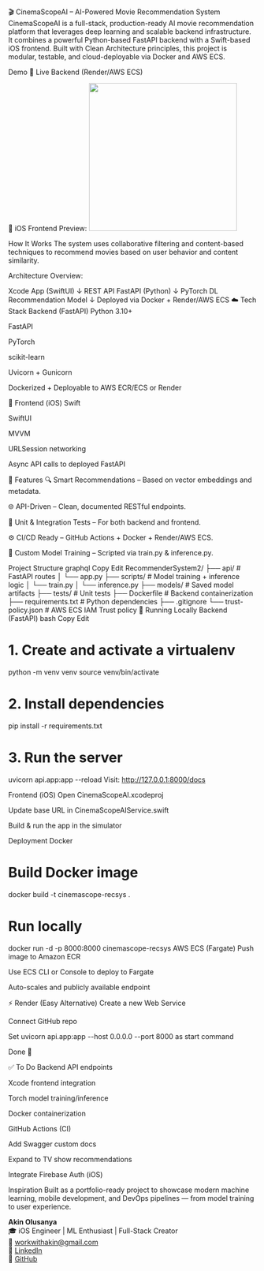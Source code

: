 🎬 CinemaScopeAI – AI-Powered Movie Recommendation System
CinemaScopeAI is a full-stack, production-ready AI movie recommendation platform that leverages deep learning and scalable backend infrastructure. It combines a powerful Python-based FastAPI backend with a Swift-based iOS frontend. Built with Clean Architecture principles, this project is modular, testable, and cloud-deployable via Docker and AWS ECS.

Demo
🔗 Live Backend (Render/AWS ECS)

📱 iOS Frontend Preview:
<img src="screenshot_url" width="300" />

How It Works
The system uses collaborative filtering and content-based techniques to recommend movies based on user behavior and content similarity.

Architecture Overview:

Xcode App (SwiftUI) 
       ↓ REST API
FastAPI (Python) 
       ↓ PyTorch
DL Recommendation Model
       ↓
Deployed via Docker + Render/AWS ECS ☁️
Tech Stack
Backend (FastAPI)
Python 3.10+

FastAPI

PyTorch

scikit-learn

Uvicorn + Gunicorn

Dockerized + Deployable to AWS ECR/ECS or Render

📱 Frontend (iOS)
Swift

SwiftUI

MVVM

URLSession networking

Async API calls to deployed FastAPI

🧪 Features
🔍 Smart Recommendations – Based on vector embeddings and metadata.

🌐 API-Driven – Clean, documented RESTful endpoints.

🧪 Unit & Integration Tests – For both backend and frontend.

⚙️ CI/CD Ready – GitHub Actions + Docker + Render/AWS ECS.

💾 Custom Model Training – Scripted via train.py & inference.py.

Project Structure
graphql
Copy
Edit
RecommenderSystem2/
├── api/                 # FastAPI routes
│   └── app.py
├── scripts/             # Model training + inference logic
│   └── train.py
│   └── inference.py
├── models/              # Saved model artifacts
├── tests/               # Unit tests
├── Dockerfile           # Backend containerization
├── requirements.txt     # Python dependencies
├── .gitignore
└── trust-policy.json    # AWS ECS IAM Trust policy
🧪 Running Locally
Backend (FastAPI)
bash
Copy
Edit
# 1. Create and activate a virtualenv
python -m venv venv
source venv/bin/activate

# 2. Install dependencies
pip install -r requirements.txt

# 3. Run the server
uvicorn api.app:app --reload
Visit: http://127.0.0.1:8000/docs

Frontend (iOS)
Open CinemaScopeAI.xcodeproj

Update base URL in CinemaScopeAIService.swift

Build & run the app in the simulator

Deployment
Docker
# Build Docker image
docker build -t cinemascope-recsys .

# Run locally
docker run -d -p 8000:8000 cinemascope-recsys
AWS ECS (Fargate)
Push image to Amazon ECR

Use ECS CLI or Console to deploy to Fargate

Auto-scales and publicly available endpoint

⚡ Render (Easy Alternative)
Create a new Web Service

Connect GitHub repo

Set uvicorn api.app:app --host 0.0.0.0 --port 8000 as start command

Done 🎉

✅ To Do
Backend API endpoints

Xcode frontend integration

Torch model training/inference

Docker containerization

GitHub Actions (CI)

Add Swagger custom docs

Expand to TV show recommendations

Integrate Firebase Auth (iOS)

Inspiration
Built as a portfolio-ready project to showcase modern machine learning, mobile development, and DevOps pipelines — from model training to user experience.

**Akin Olusanya**  
🎓 iOS Engineer | ML Enthusiast | Full-Stack Creator  
📧 workwithakin@gmail.com  
🔗 [LinkedIn](https://www.linkedin.com/in/akindeveloper)  
📁 [GitHub](https://github.com/AkinCodes)


